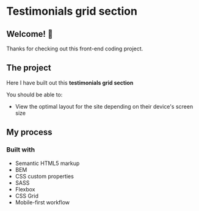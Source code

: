 # Testimonials grid section

## Welcome! 👋

Thanks for checking out this front-end coding project.

## The project

Here I have built out this **testimonials grid section**


You should be able to:

- View the optimal layout for the site depending on their device's screen size

## My process

### Built with

- Semantic HTML5 markup
- BEM
- CSS custom properties
- SASS
- Flexbox
- CSS Grid
- Mobile-first workflow

